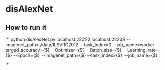 # disAlexNet
## How to run it
'''
python disAlexNet.py localhost:22222 localhost:22233 --imagenet_path=./data/ILSVRC2012 --task_index=0 --job_name=worker
--targed_accuracy={$} --Optimizer={$} --Batch_size={$} --Learning_rate={$} --Epoch={$}  --imagenet_path={$} --task_index={$} 
--job_name={$} 

'''

